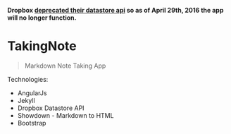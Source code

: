 **Dropbox [deprecated their datastore api](https://blogs.dropbox.com/developers/2015/04/deprecating-the-sync-and-datastore-apis/) so as of April 29th, 2016 the app will no longer function.**

# TakingNote

> Markdown Note Taking App

Technologies:
- AngularJs
- Jekyll
- Dropbox Datastore API
- Showdown - Markdown to HTML
- Bootstrap
